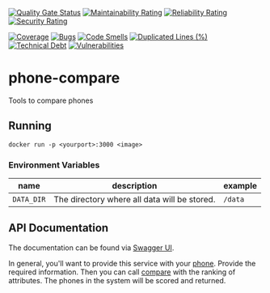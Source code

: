 [![Quality Gate Status](https://sonarcloud.io/api/project_badges/measure?project=superflyxxi_phone-compare&metric=alert_status)](https://sonarcloud.io/dashboard?id=superflyxxi_phone-compare)
[![Maintainability Rating](https://sonarcloud.io/api/project_badges/measure?project=superflyxxi_phone-compare&metric=sqale_rating)](https://sonarcloud.io/dashboard?id=superflyxxi_phone-compare)
[![Reliability Rating](https://sonarcloud.io/api/project_badges/measure?project=superflyxxi_phone-compare&metric=reliability_rating)](https://sonarcloud.io/dashboard?id=superflyxxi_phone-compare)
[![Security Rating](https://sonarcloud.io/api/project_badges/measure?project=superflyxxi_phone-compare&metric=security_rating)](https://sonarcloud.io/dashboard?id=superflyxxi_phone-compare)

[![Coverage](https://sonarcloud.io/api/project_badges/measure?project=superflyxxi_phone-compare&metric=coverage)](https://sonarcloud.io/summary/new_code?id=superflyxxi_phone-compare)
[![Bugs](https://sonarcloud.io/api/project_badges/measure?project=superflyxxi_phone-compare&metric=bugs)](https://sonarcloud.io/dashboard?id=superflyxxi_phone-compare)
[![Code Smells](https://sonarcloud.io/api/project_badges/measure?project=superflyxxi_phone-compare&metric=code_smells)](https://sonarcloud.io/dashboard?id=superflyxxi_phone-compare)
[![Duplicated Lines (%)](https://sonarcloud.io/api/project_badges/measure?project=superflyxxi_phone-compare&metric=duplicated_lines_density)](https://sonarcloud.io/dashboard?id=superflyxxi_phone-compare)
[![Technical Debt](https://sonarcloud.io/api/project_badges/measure?project=superflyxxi_phone-compare&metric=sqale_index)](https://sonarcloud.io/dashboard?id=superflyxxi_phone-compare)
[![Vulnerabilities](https://sonarcloud.io/api/project_badges/measure?project=superflyxxi_phone-compare&metric=vulnerabilities)](https://sonarcloud.io/dashboard?id=superflyxxi_phone-compare)

# phone-compare
Tools to compare phones

## Running
`docker run -p <yourport>:3000 <image>`

### Environment Variables

name | description | example
--- | --- | ---
`DATA_DIR` | The directory where all data will be stored. | `/data`

## API Documentation
The documentation can be found via [Swagger UI](http://localhost:3000/api-docs).

In general, you'll want to provide this service with your 
[phone](/v1/phones/manufacturers/{manufacturers}/models/{model}). Provide the required information. Then you can call
[compare](/v1/phones/compare) with the ranking of attributes. The phones in the system will be scored and returned.
